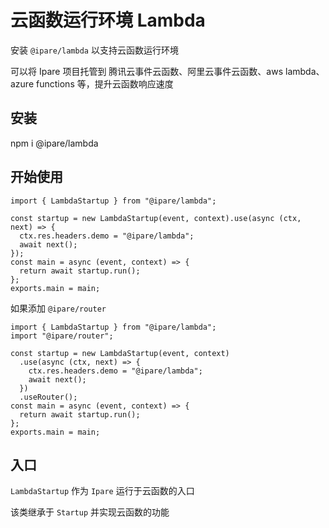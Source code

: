# 云函数运行环境 Lambda

安装 `@ipare/lambda` 以支持云函数运行环境

可以将 Ipare 项目托管到 腾讯云事件云函数、阿里云事件云函数、aws lambda、azure functions 等，提升云函数响应速度

## 安装

npm i @ipare/lambda

## 开始使用

```TS
import { LambdaStartup } from "@ipare/lambda";

const startup = new LambdaStartup(event, context).use(async (ctx, next) => {
  ctx.res.headers.demo = "@ipare/lambda";
  await next();
});
const main = async (event, context) => {
  return await startup.run();
};
exports.main = main;
```

如果添加 `@ipare/router`

```TS
import { LambdaStartup } from "@ipare/lambda";
import "@ipare/router";

const startup = new LambdaStartup(event, context)
  .use(async (ctx, next) => {
    ctx.res.headers.demo = "@ipare/lambda";
    await next();
  })
  .useRouter();
const main = async (event, context) => {
  return await startup.run();
};
exports.main = main;
```

## 入口

`LambdaStartup` 作为 `Ipare` 运行于云函数的入口

该类继承于 `Startup` 并实现云函数的功能
